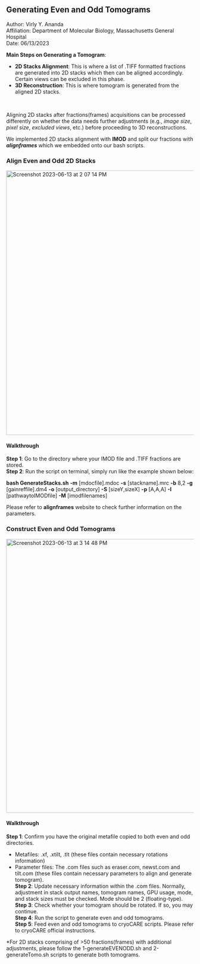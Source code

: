 ## **Generating Even and Odd Tomograms** ##

Author: Virly Y. Ananda <br>
Affiliation: Department of Molecular Biology, Massachusetts General Hospital <br>
Date: 06/13/2023

**Main Steps on Generating a Tomogram**:
* **2D Stacks Alignment**: This is where a list of .TIFF formatted fractions are generated into 2D stacks which then can be aligned accordingly. Certain views can be excluded in this phase.
* **3D Reconstruction**: This is where tomogram is generated from the aligned 2D stacks.
<br>

Aligning 2D stacks after fractions(frames) acquisitions can be processed differently on whether the data needs further adjustments (e.g., *image size*, *pixel size*, *excluded views*, etc.) before proceeding to 3D reconstructions.

We implemented 2D stacks alignment with **IMOD** and split our fractions with ***alignframes*** which we embedded onto our bash scripts.

### **Align Even and Odd 2D Stacks** ###

<img width="710" alt="Screenshot 2023-06-13 at 2 07 14 PM" src="https://github.com/virlyananda/EM-ImageProcessing/assets/70969092/484ce348-8cdf-4ff3-ae42-2fd809e1d719">

<br>

#### **Walkthrough** #### 

**Step 1**: Go to the directory where your IMOD file and .TIFF fractions are stored. <br>
**Step 2**: Run the script on terminal, simply run like the example shown below: <br>

**bash GenerateStacks.sh** **-m** [mdocfile].mdoc **-s** [stackname].mrc **-b** 8,2 **-g** [gainreffile].dm4 **-o** [output_directory] **-S** [sizeY,sizeX] **-p** [A,A,A] **-I** [pathwaytoIMODfile] **-M** [imodfilenames]

Please refer to **alignframes** website to check further information on the parameters.

### **Construct Even and Odd Tomograms** ###

<img width="735" alt="Screenshot 2023-06-13 at 3 14 48 PM" src="https://github.com/virlyananda/EM-ImageProcessing/assets/70969092/219425fc-ce97-44a7-826c-766dce9c1804">

#### **Walkthrough** #### 

**Step 1**: Confirm you have the original metafile copied to both even and odd directories.
  * Metafiles: .xf, .xtilt, .tlt (these files contain necessary rotations information)
  * Parameter files: The .com files such as eraser.com, newst.com and tilt.com (these files contain necessary parameters to align and generate tomogram). <br>
**Step 2**: Update necessary information within the .com files. Normally, adjustment in stack output names, tomogram names, GPU usage, mode, and stack sizes must be checked. Mode should be 2 (floating-type). <br>
**Step 3**: Check whether your tomogram should be rotated. If so, you may continue. <br>
**Step 4**: Run the script to generate even and odd tomograms. <br>
**Step 5**: Feed even and odd tomograms to cryoCARE scripts. Please refer to cryoCARE official instructions. <br>

*For 2D stacks comprising of >50 fractions(frames) with additional adjustments, please follow the 1-generateEVENODD.sh and 2-generateTomo.sh scripts to generate both tomograms.


